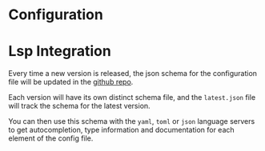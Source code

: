 # Configuration

# Lsp Integration

Every time a new version is released, the json schema for the configuration file will be updated in the [github repo](https://github.com/Rick-Phoenix/sketch/tree/main/schemas). 

Each version will have its own distinct schema file, and the `latest.json` file will track the schema for the latest version.

You can then use this schema with the `yaml`, `toml` or `json` language servers to get autocompletion, type information and documentation for each element of the config file.
